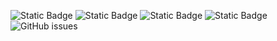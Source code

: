 ![Static Badge](https://img.shields.io/badge/blacklists-60-000000) ![Static Badge](https://img.shields.io/badge/blacklisted-3160555-cc0000) ![Static Badge](https://img.shields.io/badge/whitelisted-2243-00CC00) ![Static Badge](https://img.shields.io/badge/streaming_blacklist-28107-000000) ![GitHub issues](https://img.shields.io/github/issues/fabriziosalmi/blacklists)

